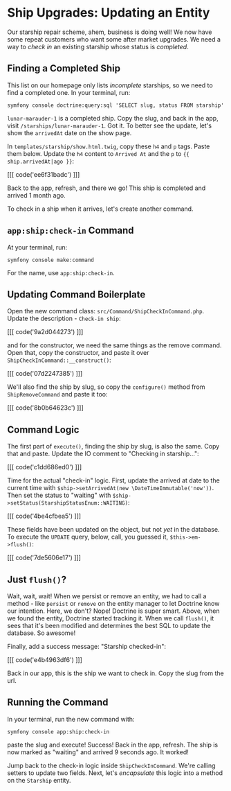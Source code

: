 # Ship Upgrades: Updating an Entity

Our starship repair scheme, ahem, business is doing well! We now have some repeat customers who want some after
market upgrades. We need a way to _check in_ an existing starship whose status
is _completed_.

## Finding a Completed Ship

This list on our homepage only lists _incomplete_ starships, so we need to find a
completed one. In your terminal, run:

```terminal
symfony console doctrine:query:sql 'SELECT slug, status FROM starship'
```

`lunar-marauder-1` is a completed ship. Copy the slug, and back in the app,
visit `/starships/lunar-marauder-1`. Got it. To better see the update, let's
show the `arrivedAt` date on the show page.

In `templates/starship/show.html.twig`, copy these `h4` and `p` tags. Paste them below.
Update the `h4` content to `Arrived At` and the `p` to `{{ ship.arrivedAt|ago }}`:

[[[ code('ee6f31badc') ]]]

Back to the app, refresh, and there we go! This ship is completed and
arrived 1 month ago.

To check in a ship when it arrives, let's create another command.

## `app:ship:check-in` Command

At your terminal, run:

```terminal
symfony console make:command
```

For the name, use `app:ship:check-in`.

## Updating Command Boilerplate

Open the new command class: `src/Command/ShipCheckInCommand.php`. Update the description - `Check-in ship`:

[[[ code('9a2d044273') ]]]

and for the constructor, we need the same things as the remove command. Open that,
copy the constructor, and paste it over `ShipCheckInCommand::__construct()`:

[[[ code('07d2247385') ]]]

We'll also find the ship by slug, so copy the `configure()` method from `ShipRemoveCommand` and
paste it too:

[[[ code('8b0b64623c') ]]]

## Command Logic

The first part of `execute()`, finding the ship by slug, is also the same.
Copy that and paste. Update the IO comment to "Checking in starship...":

[[[ code('c1dd686ed0') ]]]

Time for the actual "check-in" logic. First, update the arrived at date to the current
time with `$ship->setArrivedAt(new \DateTimeImmutable('now'))`. Then set the status to
"waiting" with `$ship->setStatus(StarshipStatusEnum::WAITING)`:

[[[ code('4be4cfbea5') ]]]

These fields have been
updated on the object, but not *yet* in the database. To execute the `UPDATE` query, below,
call, you guessed it, `$this->em->flush()`:

[[[ code('7de5606e17') ]]]

## Just `flush()`?

Wait, wait, wait! When we persist or remove an entity, we had to call a method - like `persist` or `remove` on
the entity manager to let Doctrine know our intention. Here, we don't? Nope! Doctrine
is super smart. Above, when we found the entity, Doctrine started tracking it. When
we call `flush()`, it sees that it's been modified and determines the best SQL to
update the database. So awesome!

Finally, add a success message: "Starship checked-in":

[[[ code('e4b4963df6') ]]]

Back in our app, this is the ship we want to check in. Copy the slug from the url.

## Running the Command

In your terminal, run the new command with:

```terminal
symfony console app:ship:check-in
```

paste the slug and execute! Success! Back in the app, refresh. The ship is
now marked as "waiting" and arrived 9 seconds ago. It worked!

Jump back to the check-in logic inside `ShipCheckInCommand`. We're calling setters
to update two fields. Next, let's _encapsulate_ this logic into a method on the
`Starship` entity.
